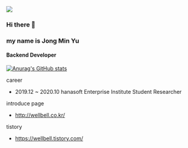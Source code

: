 <img src="https://capsule-render.vercel.app/api?type=wave&color=auto&height=300&section=header&text=WellBell&fontSize=90" />


### Hi there 👋
### my name is Jong Min Yu
#### Backend Developer

[![Anurag's GitHub stats](https://github-readme-stats.vercel.app/api?username=whdals7337)](https://github.com/anuraghazra/github-readme-stats)

career
  - 2019.12 ~ 2020.10 hanasoft Enterprise Institute Student Researcher

introduce page
  - http://wellbell.co.kr/
 
tistory
  - https://wellbell.tistory.com/
